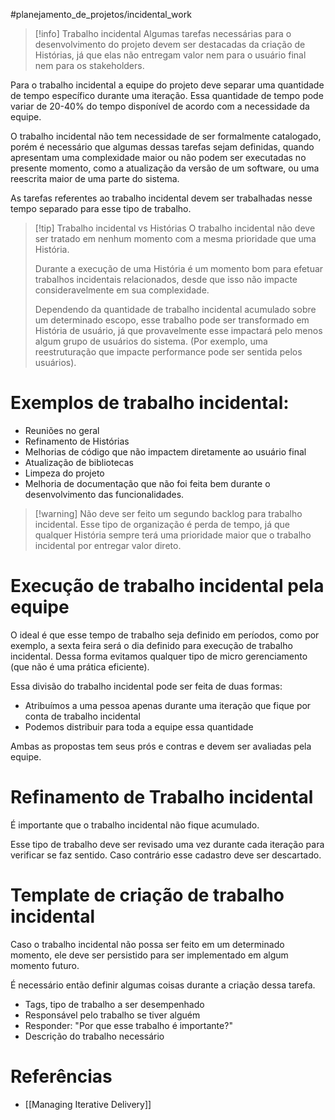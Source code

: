 #planejamento_de_projetos/incidental_work 

> [!info] Trabalho incidental
> Algumas tarefas necessárias para o desenvolvimento do projeto devem ser destacadas da criação de Histórias, já que elas não entregam valor nem para o usuário final nem para os stakeholders.

Para o trabalho incidental a equipe do projeto deve separar uma quantidade de tempo específico durante uma iteração. Essa quantidade de tempo pode variar de 20-40% do tempo disponível de acordo com a necessidade da equipe.

O trabalho incidental não tem necessidade de ser formalmente catalogado, porém é necessário que algumas dessas tarefas sejam definidas, quando apresentam uma complexidade maior ou não podem ser executadas no presente momento, como a atualização da versão de um software, ou uma reescrita maior de uma parte do sistema.

As tarefas referentes ao trabalho incidental devem ser trabalhadas nesse tempo separado para esse tipo de trabalho.

> [!tip] Trabalho incidental vs Histórias
> O trabalho incidental não deve ser tratado em nenhum momento com a mesma prioridade que uma História. 
> 
> Durante a execução de uma História é um momento bom para efetuar trabalhos incidentais relacionados, desde que isso não impacte consideravelmente em sua complexidade.
> 
> Dependendo da quantidade de trabalho incidental acumulado sobre um determinado escopo, esse trabalho pode ser transformado em História de usuário, já que provavelmente esse impactará pelo menos algum grupo de usuários do sistema. (Por exemplo, uma reestruturação que impacte performance pode ser sentida pelos usuários).

# Exemplos de trabalho incidental:

- Reuniões no geral
- Refinamento de Histórias
- Melhorias de código que não impactem diretamente ao usuário final
- Atualização de bibliotecas
- Limpeza do projeto
- Melhoria de documentação que não foi feita bem durante o desenvolvimento das funcionalidades.

> [!warning] Não deve ser feito um segundo backlog para trabalho incidental.
> Esse tipo de organização é perda de tempo, já que qualquer História sempre terá uma prioridade maior que o trabalho incidental por entregar valor direto.

# Execução de trabalho incidental pela equipe

O ideal é que esse tempo de trabalho seja definido em períodos, como por exemplo, a sexta feira será o dia definido para execução de trabalho incidental. Dessa forma evitamos qualquer tipo de micro gerenciamento (que não é uma prática eficiente).

Essa divisão do trabalho incidental pode ser feita de duas formas:

- Atribuímos a uma pessoa apenas durante uma iteração que fique por conta de trabalho incidental
- Podemos distribuir para toda a equipe essa quantidade

Ambas as propostas tem seus prós e contras e devem ser avaliadas pela equipe.

# Refinamento de Trabalho incidental

É importante que o trabalho incidental não fique acumulado. 

Esse tipo de trabalho deve ser revisado uma vez durante cada iteração para verificar se faz sentido. Caso contrário esse cadastro deve ser descartado.

# Template de criação de trabalho incidental

Caso o trabalho incidental não possa ser feito em um determinado momento, ele deve ser persistido para ser implementado em algum momento futuro.

É necessário então definir algumas coisas durante a criação dessa tarefa.

- Tags, tipo de trabalho a ser desempenhado
- Responsável pelo trabalho se tiver alguém
- Responder: "Por que esse trabalho é importante?"
- Descrição do trabalho necessário

# Referências

- [[Managing Iterative Delivery]]